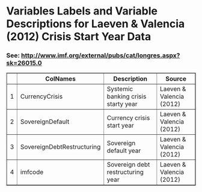 # Variables Labels and Variable Descriptions for Laeven & Valencia (2012) Crisis Start Year Data
 ### See: <http://www.imf.org/external/pubs/cat/longres.aspx?sk=26015.0>

 <!-- html table generated in R 3.0.2 by xtable 1.7-1 package -->
<!-- Tue Jan  7 17:27:43 2014 -->
<TABLE border=1>
<TR> <TH>  </TH> <TH> ColNames </TH> <TH> Description </TH> <TH> Source </TH>  </TR>
  <TR> <TD align="right"> 1 </TD> <TD> CurrencyCrisis </TD> <TD> Systemic banking crisis starty year </TD> <TD> Laeven &amp  Valencia (2012) </TD> </TR>
  <TR> <TD align="right"> 2 </TD> <TD> SovereignDefault </TD> <TD> Currency crisis start year </TD> <TD> Laeven &amp  Valencia (2012) </TD> </TR>
  <TR> <TD align="right"> 3 </TD> <TD> SovereignDebtRestructuring </TD> <TD> Sovereign default year </TD> <TD> Laeven &amp  Valencia (2012) </TD> </TR>
  <TR> <TD align="right"> 4 </TD> <TD> imfcode </TD> <TD> Sovereign debt restructuring year </TD> <TD> Laeven &amp  Valencia (2012) </TD> </TR>
   </TABLE>
